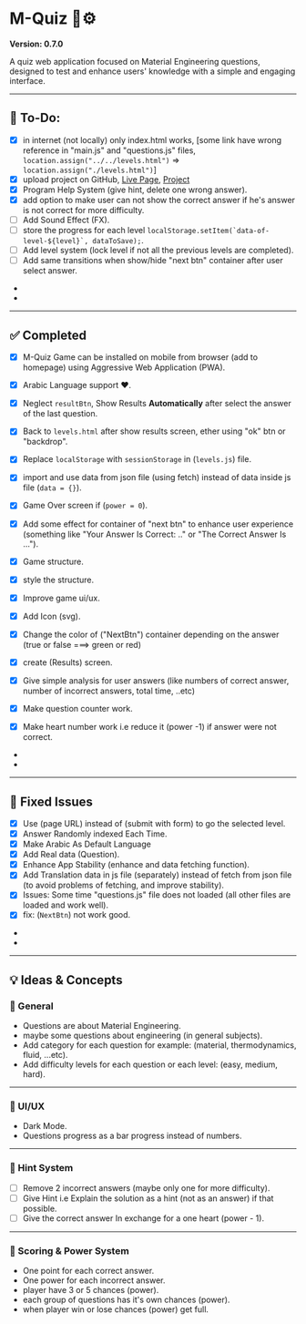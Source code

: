 # M-Quiz 🧠⚙️  
**Version: 0.7.0**

A quiz web application focused on Material Engineering questions, designed to test and enhance users' knowledge with a simple and engaging interface.

---

## 📝 To-Do:
- [x] in internet (not locally) only index.html works, [some link have wrong reference in "main.js" and "questions.js" files, `location.assign("../../levels.html")` => `location.assign("./levels.html")`]
- [x] upload project on GitHub, [Live Page](https://ali-mahdi-eng.github.io/M-Quiz/), [Project](https://github.com/ali-mahdi-eng/M-Quiz)
- [x] Program Help System (give hint, delete one wrong answer).
- [x] add option to make user can not show the correct answer if he's answer is not correct for more difficulty.
- [ ] Add Sound Effect (FX).
- [ ] store the progress for each level ``` localStorage.setItem(`data-of-level-${level}`, dataToSave); ```.
- [ ] Add level system (lock level if not all the previous levels are completed).
- [ ] Add same transitions when show/hide "next btn" container after user select answer.
- 
- 



--------------------------------
## ✅ Completed
- [x] M-Quiz Game can be installed on mobile from browser (add to homepage) using Aggressive Web Application (PWA).
- [x] Arabic Language support ❤️.
- [x] Neglect `resultBtn`, Show Results **Automatically** after select the answer of the last question.
- [x] Back to `levels.html` after show results screen, ether using "ok" btn or "backdrop".
- [x] Replace `localStorage` with `sessionStorage` in (`levels.js`) file.
- [x] import and use data from json file (using fetch) instead of data inside js file (`data = {}`).
- [x] Game Over screen if (`power = 0`).
- [x] Add some effect for container of "next btn" to enhance user experience (something like "Your Answer Is Correct: .." or "The Correct Answer Is ...").

- [x] Game structure.
- [x] style the structure.
- [x] Improve game ui/ux.
- [x] Add Icon (svg).
- [x] Change the color of ("NextBtn") container depending on the answer (true or false ===> green or red)
- [x] create (Results) screen.
- [x] Give simple analysis for user answers (like numbers of correct answer, number of incorrect answers, total time, ..etc)
- [x] Make question counter work.
- [x] Make heart number work i.e reduce it (power -1) if answer were not correct.
- 
- 



--------------------------------
## 🐞 Fixed Issues
- [x] Use (page URL) instead of (submit with form) to go the selected level.
- [x] Answer Randomly indexed Each Time.
- [x] Make Arabic As Default Language
- [x] Add Real data (Question).
- [x] Enhance App Stability (enhance and data fetching function).
- [x] Add Translation data in js file (separately) instead of fetch from json file (to avoid problems of fetching, and improve stability).
- [x] Issues: Some time "questions.js" file does not loaded (all other files are loaded and work well).
- [x] fix: (`NextBtn`) not work good.
- 
- 


--------------------------------
## 💡 Ideas & Concepts

### 📘 General
- Questions are about Material Engineering.
- maybe some questions about engineering (in general subjects).
- Add category for each question for example: (material, thermodynamics, fluid, ...etc).
- Add difficulty levels for each question or each level: (easy, medium, hard).
    
--------------------------------

### 🎨 UI/UX
- Dark Mode.
- Questions progress as a bar progress instead of numbers.
    
--------------------------------

### 🧠 Hint System
- [ ] Remove 2 incorrect answers (maybe only one for more difficulty).
- [ ] Give Hint i.e Explain the solution as a hint (not as an answer) if that possible.
- [ ] Give the correct answer In exchange for a one heart (power - 1).
    
--------------------------------

### 🎯 Scoring & Power System
- One point for each correct answer.
- One power for each incorrect answer.
- player have 3 or 5 chances (power).
- each group of questions has it's own chances (power).
- when player win or lose chances (power) get full.



